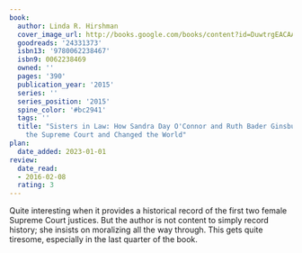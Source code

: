 ```yaml
---
book:
  author: Linda R. Hirshman
  cover_image_url: http://books.google.com/books/content?id=DuwtrgEACAAJ&printsec=frontcover&img=1&zoom=1&source=gbs_api
  goodreads: '24331373'
  isbn13: '9780062238467'
  isbn9: 0062238469
  owned: ''
  pages: '390'
  publication_year: '2015'
  series: ''
  series_position: '2015'
  spine_color: '#bc2941'
  tags: ''
  title: "Sisters in Law: How Sandra Day O'Connor and Ruth Bader Ginsburg Went to
    the Supreme Court and Changed the World"
plan:
  date_added: 2023-01-01
review:
  date_read:
  - 2016-02-08
  rating: 3
---
```


Quite interesting when it provides a historical record of the first two female Supreme Court justices. But the author is not content to simply record history; she insists on moralizing all the way through. This gets quite tiresome, especially in the last quarter of the book.
